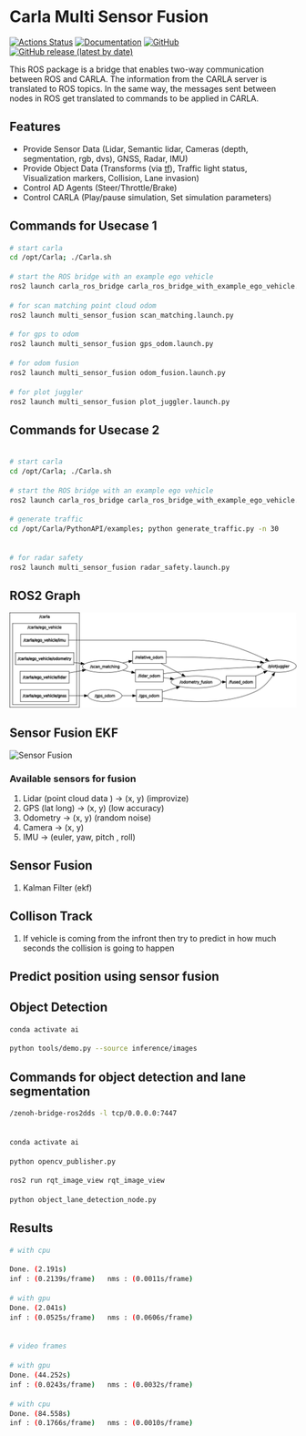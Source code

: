 # Carla Multi Sensor Fusion

[![Actions Status](https://github.com/carla-simulator/ros-bridge/workflows/CI/badge.svg)](https://github.com/carla-simulator/ros-bridge)
[![Documentation](https://readthedocs.org/projects/carla/badge/?version=latest)](http://carla.readthedocs.io)
[![GitHub](https://img.shields.io/github/license/carla-simulator/ros-bridge)](https://github.com/carla-simulator/ros-bridge/blob/master/LICENSE)
[![GitHub release (latest by date)](https://img.shields.io/github/v/release/carla-simulator/ros-bridge)](https://github.com/carla-simulator/ros-bridge/releases/latest)

 This ROS package is a bridge that enables two-way communication between ROS and CARLA. The information from the CARLA server is translated to ROS topics. In the same way, the messages sent between nodes in ROS get translated to commands to be applied in CARLA.



## Features

- Provide Sensor Data (Lidar, Semantic lidar, Cameras (depth, segmentation, rgb, dvs), GNSS, Radar, IMU)
- Provide Object Data (Transforms (via [tf](http://wiki.ros.org/tf)), Traffic light status, Visualization markers, Collision, Lane invasion)
- Control AD Agents (Steer/Throttle/Brake)
- Control CARLA (Play/pause simulation, Set simulation parameters)

## Commands for Usecase 1

```bash
# start carla
cd /opt/Carla; ./Carla.sh

# start the ROS bridge with an example ego vehicle
ros2 launch carla_ros_bridge carla_ros_bridge_with_example_ego_vehicle.launch.py

# for scan matching point cloud odom
ros2 launch multi_sensor_fusion scan_matching.launch.py

# for gps to odom
ros2 launch multi_sensor_fusion gps_odom.launch.py

# for odom fusion
ros2 launch multi_sensor_fusion odom_fusion.launch.py

# for plot juggler
ros2 launch multi_sensor_fusion plot_juggler.launch.py
```
## Commands for Usecase 2

```bash

# start carla
cd /opt/Carla; ./Carla.sh

# start the ROS bridge with an example ego vehicle
ros2 launch carla_ros_bridge carla_ros_bridge_with_example_ego_vehicle.launch.py

# generate traffic
cd /opt/Carla/PythonAPI/examples; python generate_traffic.py -n 30


# for radar safety
ros2 launch multi_sensor_fusion radar_safety.launch.py
```

## ROS2 Graph

![ROS2 Graph](rosgraph.png)

## Sensor Fusion EKF

![Sensor Fusion](sensor_fusion.gif)

### Available sensors for fusion

1. Lidar (point cloud data ) -> (x, y) (improvize)
2. GPS (lat long) -> (x, y) (low accuracy)
3. Odometry -> (x, y) (random noise)
4. Camera -> (x, y)
5. IMU -> (euler, yaw, pitch , roll)



## Sensor Fusion

1. Kalman Filter (ekf)


## Collison Track

1. If vehicle is coming from the infront then try to predict in how much seconds the collision is going to happen

## Predict position using sensor fusion

## Object Detection

```bash
conda activate ai

python tools/demo.py --source inference/images
```

## Commands for object detection and lane segmentation

```bash
/zenoh-bridge-ros2dds -l tcp/0.0.0.0:7447


conda activate ai

python opencv_publisher.py

ros2 run rqt_image_view rqt_image_view

python object_lane_detection_node.py
```

## Results

```bash
# with cpu

Done. (2.191s)
inf : (0.2139s/frame)   nms : (0.0011s/frame)

# with gpu
Done. (2.041s)
inf : (0.0525s/frame)   nms : (0.0606s/frame)


# video frames

# with gpu
Done. (44.252s)
inf : (0.0243s/frame)   nms : (0.0032s/frame)

# with cpu
Done. (84.558s)
inf : (0.1766s/frame)   nms : (0.0010s/frame)

```